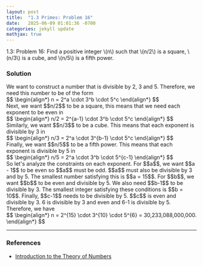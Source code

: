 ```yaml
---
layout: post
title:  "1.3 Primes: Problem 16"
date:   2025-06-09 01:01:36 -0700
categories: jekyll update
mathjax: true
---
```

<div class="stmt">
1.3: Problem 16: Find a positive integer \(n\) such that \(n/2\) is a square, \(n/3\) is a cube, and \(n/5\) is a fifth power.
</div>
<!------------------------------------------------------------------------------------>
<h3>Solution</h3>
We want to construct a number that is divisible by 2, 3 and 5. Therefore, we need this number to be of the form
<div>
$$
\begin{align*}
n = 2^a \cdot 3^b \cdot 5^c
\end{align*}
$$
</div>
Next, we want $$n/2$$ to be a square, this means that we need each exponent to be even in 
<div>
$$
\begin{align*}
n/2 = 2^{a-1} \cdot 3^b \cdot 5^c
\end{align*}
$$
</div>
Similarly, we want $$n/3$$ to be a cube. This means that each exponent is divisible by 3 in 
<div>
$$
\begin{align*}
n/3 = 2^a \cdot 3^{b-1} \cdot 5^c
\end{align*}
$$
</div>
Finally, we want $$n/5$$ to be a fifth power. This means that each exponent is divisible by 5 in
<div>
$$
\begin{align*}
n/5 = 2^a \cdot 3^b \cdot 5^{c-1}
\end{align*}
$$
</div>
So let's analyze the constraints on each exponent. For $$a$$, we want $$a - 1$$ to be even so $$a$$ must be odd. $$a$$ must also be divisible by 3 and by 5. The smallest number satisfying this is $$a = 15$$. For $$b$$, we want $$b$$ to be even and divisible by 5. We also need $$b-1$$ to be divisible by 3. The smallest integer satisfying these conditions is $$b = 10$$. Finally, $$c-1$$ needs to be divisible by 5. $$c$$ is even and divisible by 3. 6 is divisible by 3 and even and 6-1 is divisible by 5. Therefore, we have
<div>
$$
\begin{align*}
n = 2^{15} \cdot 3^{10} \cdot 5^{6} = 30,233,088,000,000.
\end{align*}
$$
</div>
<!-------------------------------------------------------------------------->
<hr>
<h3>References</h3>
<ul>
<li><a href="https://www.amazon.com/Introduction-Theory-Numbers-Ivan-Niven/dp/0471625469/ref=sr_1_4?crid=2W6RIXK8XKML&dib=eyJ2IjoiMSJ9.4JJX3TjBVssutHObQ6I0JtqeibjE9cdXnvtKb0Pw35sI7nhhCkgDO9V30G9AK93sxOPA9cqJo6oTGbFBW_0XDHlchsMPpntttefDbagYjacM_JsYhJ2OsZfv6AZW7HvHtwvDJLTV9MdlHtcp-Ty3YHGG-SVFN7BkikWdb9V08Bgfc5-qI1PehEyQSC0Q3YgVUjySbeVdj-oMXItNKnmWxTT7gCjXx2REQNat96u4Jwo.zt7TCHwHnbVL91a7UdCCl57bjglwuJ4UAOW-gnC003w&dib_tag=se&keywords=introduction+to+the+theory+of+numbers&qid=1749952397&sprefix=introduction+to+the+theory+of+number%2Caps%2C173&sr=8-4">Introduction to the Theory of Numbers</a></li>
</ul>























